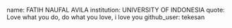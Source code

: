 name: FATIH NAUFAL AVILA
institution: UNIVERSITY OF INDONESIA
quote: Love what you do, do what you love, i love you
github_user: tekesan
